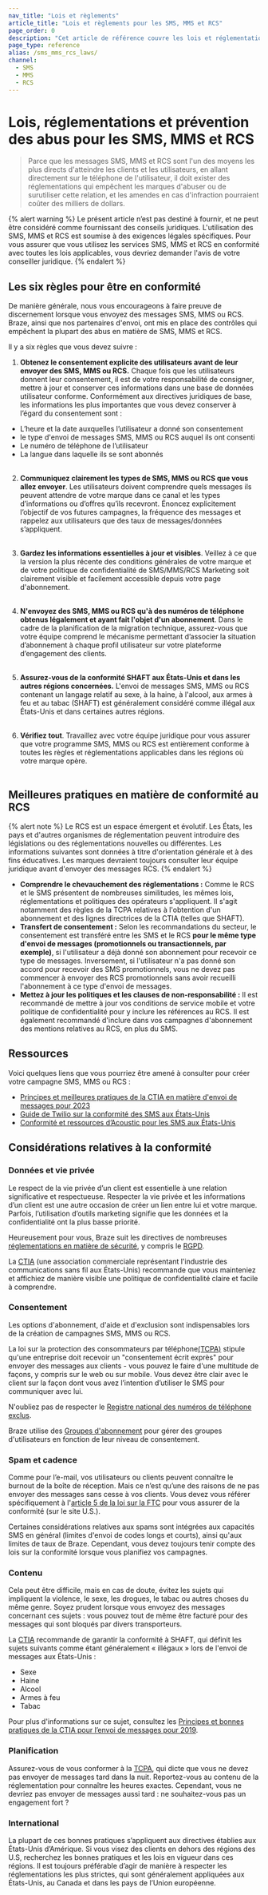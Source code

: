 ```yaml
---
nav_title: "Lois et règlements"
article_title: "Lois et règlements pour les SMS, MMS et RCS"
page_order: 0
description: "Cet article de référence couvre les lois et réglementations relatives aux SMS, MMS et RCS."
page_type: reference
alias: /sms_mms_rcs_laws/
channel:
  - SMS
  - MMS
  - RCS
---
```


# Lois, réglementations et prévention des abus pour les SMS, MMS et RCS

> Parce que les messages SMS, MMS et RCS sont l'un des moyens les plus directs d'atteindre les clients et les utilisateurs, en allant directement sur le téléphone de l'utilisateur, il doit exister des réglementations qui empêchent les marques d'abuser ou de surutiliser cette relation, et les amendes en cas d'infraction pourraient coûter des milliers de dollars. 

{% alert warning %}
Le présent article n’est pas destiné à fournir, et ne peut être considéré comme fournissant des conseils juridiques. L'utilisation des SMS, MMS et RCS est soumise à des exigences légales spécifiques. Pour vous assurer que vous utilisez les services SMS, MMS et RCS en conformité avec toutes les lois applicables, vous devriez demander l'avis de votre conseiller juridique.
{% endalert %}

## Les six règles pour être en conformité

De manière générale, nous vous encourageons à faire preuve de discernement lorsque vous envoyez des messages SMS, MMS ou RCS. Braze, ainsi que nos partenaires d'envoi, ont mis en place des contrôles qui empêchent la plupart des abus en matière de SMS, MMS et RCS.

Il y a six règles que vous devez suivre :

1. **Obtenez le consentement explicite des utilisateurs avant de leur envoyer des SMS, MMS ou RCS.** Chaque fois que les utilisateurs donnent leur consentement, il est de votre responsabilité de consigner, mettre à jour et conserver ces informations dans une base de données utilisateur conforme. Conformément aux directives juridiques de base, les informations les plus importantes que vous devez conserver à l’égard du consentement sont :
  - L’heure et la date auxquelles l’utilisateur a donné son consentement
  - le type d'envoi de messages SMS, MMS ou RCS auquel ils ont consenti
  - Le numéro de téléphone de l’utilisateur
  - La langue dans laquelle ils se sont abonnés<br><br>

2. **Communiquez clairement les types de SMS, MMS ou RCS que vous allez envoyer**. Les utilisateurs doivent comprendre quels messages ils peuvent attendre de votre marque dans ce canal et les types d’informations ou d’offres qu’ils recevront. Énoncez explicitement l’objectif de vos futures campagnes, la fréquence des messages et rappelez aux utilisateurs que des taux de messages/données s’appliquent.<br><br>

3. **Gardez les informations essentielles à jour et visibles**. Veillez à ce que la version la plus récente des conditions générales de votre marque et de votre politique de confidentialité de SMS/MMS/RCS Marketing soit clairement visible et facilement accessible depuis votre page d'abonnement.<br><br>

4. **N'envoyez des SMS, MMS ou RCS qu'à des numéros de téléphone obtenus légalement et ayant fait l'objet d'un abonnement**. Dans le cadre de la planification de la migration technique, assurez-vous que votre équipe comprend le mécanisme permettant d’associer la situation d’abonnement à chaque profil utilisateur sur votre plateforme d’engagement des clients.<br><br>

5. **Assurez-vous de la conformité SHAFT aux États-Unis et dans les autres régions concernées.** L'envoi de messages SMS, MMS ou RCS contenant un langage relatif au sexe, à la haine, à l'alcool, aux armes à feu et au tabac (SHAFT) est généralement considéré comme illégal aux États-Unis et dans certaines autres régions.<br><br>

6. **Vérifiez tout**. Travaillez avec votre équipe juridique pour vous assurer que votre programme SMS, MMS ou RCS est entièrement conforme à toutes les règles et réglementations applicables dans les régions où votre marque opère.<br><br>

## Meilleures pratiques en matière de conformité au RCS

{% alert note %}
Le RCS est un espace émergent et évolutif. Les États, les pays et d'autres organismes de réglementation peuvent introduire des législations ou des réglementations nouvelles ou différentes. Les informations suivantes sont données à titre d'orientation générale et à des fins éducatives. Les marques devraient toujours consulter leur équipe juridique avant d'envoyer des messages RCS.
{% endalert %}

- **Comprendre le chevauchement des réglementations :** Comme le RCS et le SMS présentent de nombreuses similitudes, les mêmes lois, réglementations et politiques des opérateurs s'appliquent. Il s'agit notamment des règles de la TCPA relatives à l'obtention d'un abonnement et des lignes directrices de la CTIA (telles que SHAFT).
- **Transfert de consentement :** Selon les recommandations du secteur, le consentement est transféré entre les SMS et le RCS **pour le même type d'envoi de messages (promotionnels ou transactionnels, par exemple)**, si l'utilisateur a déjà donné son abonnement pour recevoir ce type de messages. Inversement, si l'utilisateur n'a pas donné son accord pour recevoir des SMS promotionnels, vous ne devez pas commencer à envoyer des RCS promotionnels sans avoir recueilli l'abonnement à ce type d'envoi de messages.
- **Mettez à jour les politiques et les clauses de non-responsabilité :** Il est recommandé de mettre à jour vos conditions de service mobile et votre politique de confidentialité pour y inclure les références au RCS. Il est également recommandé d'inclure dans vos campagnes d'abonnement des mentions relatives au RCS, en plus du SMS.

## Ressources

Voici quelques liens que vous pourriez être amené à consulter pour créer votre campagne SMS, MMS ou RCS :

- [Principes et meilleures pratiques de la CTIA en matière d'envoi de messages pour 2023](https://api.ctia.org/wp-content/uploads/2023/05/230523-CTIA-Messaging-Principles-and-Best-Practices-FINAL.pdf)
- [Guide de Twilio sur la conformité des SMS aux États-Unis](https://www.twilio.com/learn/call-and-text-marketing/guide-to-us-sms-compliance)
- [Conformité et ressources d’Acoustic pour les SMS aux États-Unis](https://help.goacoustic.com/hc/en-us/articles/360043717414-United-States-SMS-compliance-and-resources)

## Considérations relatives à la conformité

### Données et vie privée

Le respect de la vie privée d’un client est essentielle à une relation significative et respectueuse. Respecter la vie privée et les informations d’un client est une autre occasion de créer un lien entre lui et votre marque. Parfois, l’utilisation d’outils marketing signifie que les données et la confidentialité ont la plus basse priorité.

Heureusement pour vous, Braze suit les directives de nombreuses [réglementations en matière de sécurité]({{site.baseurl}}/developer_guide/disclosures/security_qualifications/#security-qualifications), y compris le [RGPD]({{site.baseurl}}/dp-technical-assistance/).

La [CTIA](https://www.ctia.org/) (une association commerciale représentant l'industrie des communications sans fil aux États-Unis) recommande que vous mainteniez et affichiez de manière visible une politique de confidentialité claire et facile à comprendre.

### Consentement

Les options d'abonnement, d'aide et d'exclusion sont indispensables lors de la création de campagnes SMS, MMS ou RCS.

La loi sur la protection des consommateurs par téléphone[(TCPA)](https://en.wikipedia.org/wiki/Telephone_Consumer_Protection_Act_of_1991) stipule qu'une entreprise doit recevoir un "consentement écrit exprès" pour envoyer des messages aux clients - vous pouvez le faire d'une multitude de façons, y compris sur le web ou sur mobile. Vous devez être clair avec le client sur la façon dont vous avez l’intention d’utiliser le SMS pour communiquer avec lui.

N'oubliez pas de respecter le [Registre national des numéros de téléphone exclus](https://www.donotcall.gov/).

Braze utilise des [Groupes d'abonnement]({{site.baseurl}}/user_guide/message_building_by_channel/sms_mms_rcs/keywords/) pour gérer des groupes d'utilisateurs en fonction de leur niveau de consentement.

### Spam et cadence

Comme pour l’e-mail, vos utilisateurs ou clients peuvent connaître le burnout de la boîte de réception. Mais ce n’est qu’une des raisons de ne pas envoyer des messages sans cesse à vos clients. Vous devez vous référer spécifiquement à l'[article 5 de la loi sur la FTC](https://www.federalreserve.gov/boarddocs/supmanual/cch/ftca.pdf) pour vous assurer de la conformité (sur le site U.S.).

Certaines considérations relatives aux spams sont intégrées aux capacités SMS en général (limites d'envoi de codes longs et courts), ainsi qu'aux limites de taux de Braze. Cependant, vous devez toujours tenir compte des lois sur la conformité lorsque vous planifiez vos campagnes.

### Contenu

Cela peut être difficile, mais en cas de doute, évitez les sujets qui impliquent la violence, le sexe, les drogues, le tabac ou autres choses du même genre. Soyez prudent lorsque vous envoyez des messages concernant ces sujets : vous pouvez tout de même être facturé pour des messages qui sont bloqués par divers transporteurs.

La [CTIA](https://www.ctia.org/) recommande de garantir la conformité à SHAFT, qui définit les sujets suivants comme étant généralement « illégaux » lors de l'envoi de messages aux États-Unis :

- Sexe
- Haine
- Alcool
- Armes à feu
- Tabac

Pour plus d'informations sur ce sujet, consultez les [Principes et bonnes pratiques de la CTIA pour l’envoi de messages pour 2019](https://api.ctia.org/wp-content/uploads/2019/07/190719-CTIA-Messaging-Principles-and-Best-Practices-FINAL.pdf).

### Planification

Assurez-vous de vous conformer à la [TCPA](https://en.wikipedia.org/wiki/telephone_consumer_protection_act_of_1991), qui dicte que vous ne devez pas envoyer de messages tard dans la nuit. Reportez-vous au contenu de la réglementation pour connaître les heures exactes. Cependant, vous ne devriez pas envoyer de messages aussi tard : ne souhaitez-vous pas un engagement fort ?

### International

La plupart de ces bonnes pratiques s’appliquent aux directives établies aux États-Unis d’Amérique. Si vous visez des clients en dehors des régions des U.S, recherchez les bonnes pratiques et les lois en vigueur dans ces régions. Il est toujours préférable d’agir de manière à respecter les réglementations les plus strictes, qui sont généralement appliquées aux États-Unis, au Canada et dans les pays de l’Union européenne.